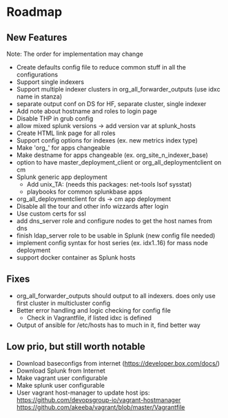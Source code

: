 # Roadmap

## New Features

Note: The order for implementation may change

* Create defaults config file to reduce common stuff in all the configurations
* Support single indexers
* Support multiple indexer clusters in org_all_forwarder_outputs (use idxc name in stanza)
* separate output conf on DS for HF, separate cluster, single indexer
* Add note about hostname and roles to login page
* Disable THP in grub config
* allow mixed splunk versions -> add version var at splunk_hosts
* Create HTML link page for all roles
* Support config options for indexes (ex. new metrics index type)
* Make 'org_' for apps changeable
* Make destname for apps changeable (ex. org_site_n_indexer_base)
* option to have master_deployment_client or org_all_deploymentclient on cm
* Splunk generic app deployment
  * Add unix_TA: (needs this packages: net-tools lsof sysstat)
  * playbooks for common splunkbase apps
* org_all_deploymentclient for ds -> cm app deployment
* Disable all the tour and other info wizzards after login
* Use custom certs for ssl
* add dns_server role and configure nodes to get the host names from dns
* finish ldap_server role to be usable in Splunk (new config file needed)
* implement config syntax for host series (ex. idx1..16) for mass node deployment
* support docker container as Splunk hosts

## Fixes

* org_all_forwarder_outputs should output to all indexers. does only use first cluster in multicluster config
* Better error handling and logic checking for config file
  * Check in Vagrantfile, if listed idxc is defined
* Output of ansible for /etc/hosts has to much in it, find better way

## Low prio, but still worth notable

* Download baseconfigs from internet (https://developer.box.com/docs/)
* Download Splunk from Internet
* Make vagrant user configurable
* Make splunk user configurable
* User vagrant host-manager to update host ips: https://github.com/devopsgroup-io/vagrant-hostmanager https://github.com/akeeba/vagrant/blob/master/Vagrantfile
